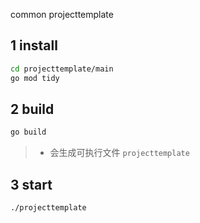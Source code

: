 common projecttemplate

## 1 install

```bash
cd projecttemplate/main
go mod tidy
```

## 2 build

```bash
go build
```

> + 会生成可执行文件 `projecttemplate`

## 3 start

```bash
./projecttemplate
```
